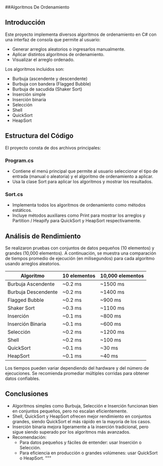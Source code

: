 ##Algoritmos De Ordenamiento

## Introducción

Este proyecto implementa diversos algoritmos de ordenamiento en C# con una interfaz de consola que permite al usuario:

- Generar arreglos aleatorios o ingresarlos manualmente.
- Aplicar distintos algoritmos de ordenamiento.
- Visualizar el arreglo ordenado.

Los algoritmos incluidos son:

- Burbuja (ascendente y descendente)
- Burbuja con bandera (Flagged Bubble)
- Burbuja de sacudida (Shaker Sort)
- Inserción simple
- Inserción binaria
- Selección
- Shell
- QuickSort
- HeapSort

## Estructura del Código

El proyecto consta de dos archivos principales:

### Program.cs

- Contiene el menú principal que permite al usuario seleccionar el tipo de entrada (manual o aleatoria) y el algoritmo de ordenamiento a aplicar.
- Usa la clase Sort para aplicar los algoritmos y mostrar los resultados.

### Sort.cs

- Implementa todos los algoritmos de ordenamiento como métodos estáticos.
- Incluye métodos auxiliares como Print para mostrar los arreglos y Partition / Heapify para QuickSort y HeapSort respectivamente.

## Análisis de Rendimiento

Se realizaron pruebas con conjuntos de datos pequeños (10 elementos) y grandes (10,000 elementos). A continuación, se muestra una comparación de tiempos promedio de ejecución (en milisegundos) para cada algoritmo usando arreglos aleatorios.

| Algoritmo             | 10 elementos | 10,000 elementos |
|-----------------------|--------------|------------------|
| Burbuja Ascendente    | ~0.2 ms      | ~1500 ms         |
| Burbuja Descendente   | ~0.2 ms      | ~1400 ms         |
| Flagged Bubble        | ~0.2 ms      | ~900 ms          |
| Shaker Sort           | ~0.3 ms      | ~1100 ms         |
| Inserción             | ~0.1 ms      | ~800 ms          |
| Inserción Binaria     | ~0.1 ms      | ~600 ms          |
| Selección             | ~0.2 ms      | ~1200 ms         |
| Shell                 | ~0.2 ms      | ~100 ms          |
| QuickSort             | ~0.1 ms      | ~30 ms           |
| HeapSort              | ~0.1 ms      | ~40 ms           |

Los tiempos pueden variar dependiendo del hardware y del número de ejecuciones. Se recomienda promediar múltiples corridas para obtener datos confiables.

## Conclusiones

- Algoritmos simples como Burbuja, Selección e Inserción funcionan bien en conjuntos pequeños, pero no escalan eficientemente.
- Shell, QuickSort y HeapSort ofrecen mejor rendimiento en conjuntos grandes, siendo QuickSort el más rápido en la mayoría de los casos.
- Inserción binaria mejora ligeramente a la inserción tradicional, pero sigue siendo superado por los algoritmos más avanzados.
- Recomendación:
  - Para datos pequeños y fáciles de entender: usar Inserción o Selección.
  - Para eficiencia en producción o grandes volúmenes: usar QuickSort o HeapSort.
"""
